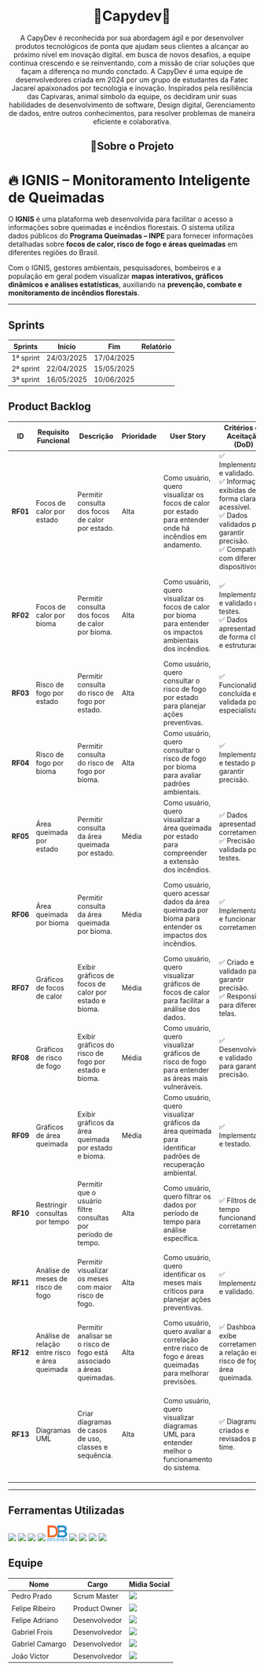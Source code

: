 <h1 align="center">🦦Capydev🦦</h1>

<p align="center">A CapyDev é reconhecida por sua abordagem ágil e por desenvolver produtos tecnológicos de ponta que ajudam seus clientes a alcançar ao próximo nível em inovação digital. em busca de novos desafios, a equipe continua crescendo e se reinventando, com a missão de criar soluções que façam a diferença no mundo conctado.
A CapyDev é uma equipe de desenvolvedores criada em 2024 por um grupo de estudantes da Fatec Jacareí apaixonados por tecnologia e inovação. Inspirados pela resiliência das Capivaras, animal símbolo da equipe, os decidiram unir suas habilidades de desenvolvimento de software, Design digital, Gerenciamento de dados, entre outros conhecimentos, para resolver problemas de maneira eficiente e colaborativa.</p>

<h2 align="center">📌Sobre o Projeto</h2>

# 🔥 IGNIS – Monitoramento Inteligente de Queimadas
 
O **IGNIS** é uma plataforma web desenvolvida para facilitar o acesso a informações sobre queimadas e incêndios florestais. O sistema utiliza dados públicos do **Programa Queimadas – INPE** para fornecer informações detalhadas sobre **focos de calor, risco de fogo e áreas queimadas** em diferentes regiões do Brasil.
 
Com o IGNIS, gestores ambientais, pesquisadores, bombeiros e a população em geral podem visualizar **mapas interativos, gráficos dinâmicos e análises estatísticas**, auxiliando na **prevenção, combate e monitoramento de incêndios florestais**.
 
---

<h2>Sprints</h2>

| Sprints | Início | Fim | Relatório |
| ------- | ------ | --- | --------- |
| 1ª sprint | 24/03/2025 | 17/04/2025 |
| 2ª sprint | 22/04/2025 | 15/05/2025 |
| 3ª sprint | 16/05/2025 | 10/06/2025 |

<h2>Product Backlog</h2>

| ID    | Requisito Funcional                      | Descrição | Prioridade | User Story | Critérios de Aceitação (DoD) | Definição de Pronto (DoR) |
|-------|----------------------------------------|-----------|------------|------------|-----------------------------|---------------------------|
| **RF01** | Focos de calor por estado | Permitir consulta dos focos de calor por estado. | Alta | Como usuário, quero visualizar os focos de calor por estado para entender onde há incêndios em andamento. | ✅ Implementado e validado.<br> ✅ Informações exibidas de forma clara e acessível.<br> ✅ Dados validados para garantir precisão.<br> ✅ Compatível com diferentes dispositivos. | 🔹 Informações armazenadas no banco **Queimadas**.<br> 🔹 Exibição: **tabelas, gráficos de linha e mapa interativo**.<br> |
| **RF02** | Focos de calor por bioma | Permitir consulta dos focos de calor por bioma. | Alta | Como usuário, quero visualizar os focos de calor por bioma para entender os impactos ambientais dos incêndios. | ✅ Implementado e validado com testes.<br> ✅ Dados apresentados de forma clara e estruturada. | 🔹 Dados organizados por bioma e validados antes da implementação.<br> 🔹 Exibição: **gráficos interativos e tabelas**. |
| **RF03** | Risco de fogo por estado | Permitir consulta do risco de fogo por estado. | Alta | Como usuário, quero consultar o risco de fogo por estado para planejar ações preventivas. | ✅ Funcionalidade concluída e validada por especialista. | 🔹 Fonte de dados: **Banco Queimadas**.<br> 🔹 Exibição validada pela equipe. |
| **RF04** | Risco de fogo por bioma | Permitir consulta do risco de fogo por bioma. | Alta | Como usuário, quero consultar o risco de fogo por bioma para avaliar padrões ambientais. | ✅ Implementado e testado para garantir precisão. | 🔹 Fonte de dados validada.<br> 🔹 Exibição em **gráficos e tabelas comparativas**. |
| **RF05** | Área queimada por estado | Permitir consulta da área queimada por estado. | Média | Como usuário, quero visualizar a área queimada por estado para compreender a extensão dos incêndios. | ✅ Dados apresentados corretamente.<br> ✅ Precisão validada por testes. | 🔹 Exibição em **gráficos de área e tabelas comparativas**.<br> 🔹 Base de dados estruturada e validada. |
| **RF06** | Área queimada por bioma | Permitir consulta da área queimada por bioma. | Média | Como usuário, quero acessar dados da área queimada por bioma para entender os impactos dos incêndios. | ✅ Implementado e funcionando corretamente. | 🔹 Informações revisadas antes da implementação.<br> 🔹 Exibição: **gráficos interativos e tabelas dinâmicas**. |
| **RF07** | Gráficos de focos de calor | Exibir gráficos de focos de calor por estado e bioma. | Média | Como usuário, quero visualizar gráficos de focos de calor para facilitar a análise dos dados. | ✅ Criado e validado para garantir precisão.<br> ✅ Responsivo para diferentes telas. | 🔹 Formato de gráfico definido pela equipe. |
| **RF08** | Gráficos de risco de fogo | Exibir gráficos do risco de fogo por estado e bioma. | Média | Como usuário, quero visualizar gráficos de risco de fogo para entender as áreas mais vulneráveis. | ✅ Desenvolvido e validado para garantir precisão. | 🔹 Dados necessários foram definidos. |
| **RF09** | Gráficos de área queimada | Exibir gráficos da área queimada por estado e bioma. | Média | Como usuário, quero visualizar gráficos da área queimada para identificar padrões de recuperação ambiental. | ✅ Implementado e testado. | 🔹 Organização dos dados nos gráficos foi definida. |
| **RF10** | Restringir consultas por tempo | Permitir que o usuário filtre consultas por período de tempo. | Alta | Como usuário, quero filtrar os dados por período de tempo para análise específica. | ✅ Filtros de tempo funcionando corretamente. | 🔹 Regras de filtragem definidas pela equipe. |
| **RF11** | Análise de meses de risco de fogo | Permitir visualizar os meses com maior risco de fogo. | Alta | Como usuário, quero identificar os meses mais críticos para planejar ações preventivas. | ✅ Implementado e validado. | 🔹 Base de dados validada: **Banco Queimadas**.<br> 🔹 Informações revisadas antes da implementação. |
| **RF12** | Análise de relação entre risco e área queimada | Permitir analisar se o risco de fogo está associado a áreas queimadas. | Alta | Como usuário, quero avaliar a correlação entre risco de fogo e áreas queimadas para melhorar previsões. | ✅ Dashboard exibe corretamente a relação entre risco de fogo e área queimada. | 🔹 Cálculos estatísticos definidos e validados. |
| **RF13** | Diagramas UML | Criar diagramas de casos de uso, classes e sequência. | Alta | Como usuário, quero visualizar diagramas UML para entender melhor o funcionamento do sistema. | ✅ Diagramas criados e revisados pelo time. | 🔹 Requisitos levantados antes da modelagem UML.<br> 🔹 Softwares: **Astah**.<br> 🔹 Etapas definidas para modelagem e validação. |

---

<h2>Ferramentas Utilizadas</h2>
<div>
  <img src="https://cdn.jsdelivr.net/gh/devicons/devicon@latest/icons/github/github-original-wordmark.svg", width="40", heigth="40"/>
  <img src="https://cdn.jsdelivr.net/gh/devicons/devicon@latest/icons/figma/figma-original.svg", width="40", heigth="40"/>
  <img src="https://cdn.jsdelivr.net/gh/devicons/devicon@latest/icons/trello/trello-plain.svg", width="40", heigth="40"/>
  <img src="https://cdn.jsdelivr.net/gh/devicons/devicon@latest/icons/vscode/vscode-original.svg", width="40", heigth="40"/>
  <img src="https://github.com/Capydev-jac/Capydev/blob/main/docs/images/dbdesignerlogo.png", width="40", heigth="40">
  <img src="https://cdn.jsdelivr.net/gh/devicons/devicon@latest/icons/html5/html5-plain-wordmark.svg", width="40", heigth="40"/>
  <img src="https://cdn.jsdelivr.net/gh/devicons/devicon@latest/icons/css3/css3-plain-wordmark.svg", width="40", heigth="40"/>
  <img src="https://github.com/Capydev-jac/Capydev/blob/main/docs/images/typescript_logo.png", width="40", heigth="40">
  <img src="https://cdn.jsdelivr.net/gh/devicons/devicon@latest/icons/postgresql/postgresql-plain-wordmark.svg", width="40", heigth="40"/>
</div>

<h2>Equipe</h2>

| Nome | Cargo | Midia Social |
| ---- | ----- | ------------ |
| Pedro Prado | Scrum Master | <a href="https://github.com/PeedroPrado"><img src="https://skillicons.dev/icons?i=github"></a> |
| Felipe Ribeiro | Product Owner | <a href="https://github.com/feliperib286"><img src="https://skillicons.dev/icons?i=github"></a> |
| Felipe Adriano | Desenvolvedor | <a href="https://github.com/Felipe-ACG"><img src="https://skillicons.dev/icons?i=github"></a> |
| Gabriel Frois | Desenvolvedor | <a href="https://github.com/GabrielFrois"><img src="https://skillicons.dev/icons?i=github"></a> |
| Gabriel Camargo | Desenvolvedor | <a href="https://github.com/AllanDreemur"><img src="https://skillicons.dev/icons?i=github"></a> |
| João Victor | Desenvolvedor | <a href="https://github.com/joaoestreano"><img src="https://skillicons.dev/icons?i=github"></a> |
